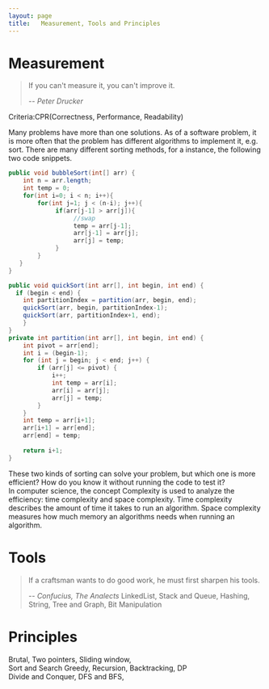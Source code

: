```yaml
---
layout: page
title:   Measurement, Tools and Principles
---
```


# Measurement
> If you can't measure it, you can't improve it.
>
> -- <cite>Peter Drucker</cite> 


Criteria:CPR(Correctness, Performance, Readability)  

Many problems have more than one solutions. As of a software problem, it is more often that the problem has different algorithms to implement it, e.g. sort. There are many different sorting methods, for a instance, the following two code snippets.  
```java
public void bubbleSort(int[] arr) {  
    int n = arr.length;  
    int temp = 0;  
    for(int i=0; i < n; i++){  
        for(int j=1; j < (n-i); j++){  
             if(arr[j-1] > arr[j]){  
                  //swap  
                  temp = arr[j-1];  
                  arr[j-1] = arr[j];  
                  arr[j] = temp;  
             }    
        }  
   }  
}  
```
```java
public void quickSort(int arr[], int begin, int end) {
  if (begin < end) {
    int partitionIndex = partition(arr, begin, end);
    quickSort(arr, begin, partitionIndex-1);
    quickSort(arr, partitionIndex+1, end);
    }
}
private int partition(int arr[], int begin, int end) {
    int pivot = arr[end];
    int i = (begin-1);
    for (int j = begin; j < end; j++) {
        if (arr[j] <= pivot) {
            i++;
            int temp = arr[i];
            arr[i] = arr[j];
            arr[j] = temp;
        }
    }
    int temp = arr[i+1];
    arr[i+1] = arr[end];
    arr[end] = temp;
    
    return i+1;
}
```
These two kinds of sorting can solve your problem, but which one is more efficient? How do you know it without running the code to test it?  
In computer science, the concept Complexity is used to analyze the efficiency: time complexity and space complexity. Time complexity describes the amount of time it takes to run an algorithm. Space complexity measures how much memory an algorithms needs when running an algorithm.  

# Tools
> If a craftsman wants to do good work, he must first sharpen his tools.
>
> -- <cite>Confucius, The Analects</cite> 
LinkedList, Stack and Queue, Hashing, String, Tree and Graph, Bit Manipulation


# Principles

Brutal, Two pointers, Sliding window,  
Sort and Search
Greedy, Recursion, Backtracking,  DP  
Divide and Conquer, DFS and BFS,
